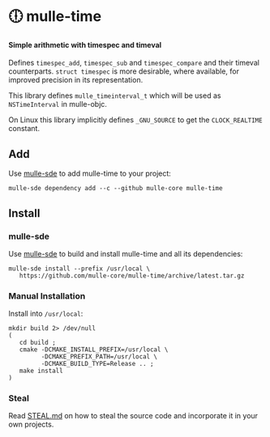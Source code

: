 # 🕕 mulle-time

#### Simple arithmetic with timespec and timeval

Defines `timespec_add`, `timespec_sub` and `timespec_compare` and their
timeval counterparts. `struct timespec` is more desirable, where available,
for improved precision in its representation.

This library defines `mulle_timeinterval_t` which will be used as 
`NSTimeInterval` in mulle-objc.

On Linux this library implicitly defines `_GNU_SOURCE` to get the 
`CLOCK_REALTIME` constant.


## Add

Use [mulle-sde](//github.com/mulle-sde) to add mulle-time to your project:

``` console
mulle-sde dependency add --c --github mulle-core mulle-time
```

## Install

### mulle-sde

Use [mulle-sde](//github.com/mulle-sde) to build and install mulle-time
and all its dependencies:

```
mulle-sde install --prefix /usr/local \
   https://github.com/mulle-core/mulle-time/archive/latest.tar.gz
```

### Manual Installation


Install into `/usr/local`:

```
mkdir build 2> /dev/null
(
   cd build ;
   cmake -DCMAKE_INSTALL_PREFIX=/usr/local \
         -DCMAKE_PREFIX_PATH=/usr/local \
         -DCMAKE_BUILD_TYPE=Release .. ;
   make install
)
```

### Steal

Read [STEAL.md](//github.com/mulle-c11/dox/STEAL.md) on how to steal the
source code and incorporate it in your own projects.
